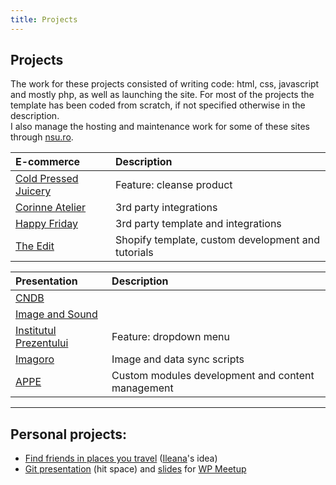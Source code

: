 ```yaml
---
title: Projects
---
```


Projects
--------

The work for these projects consisted of writing code: html, css, javascript and mostly php, as well as launching the site. For most of the projects the template has been coded from scratch, if not specified otherwise in the description.
<br/>I also manage the hosting and maintenance work for some of these sites through [nsu.ro](https://nsu.ro).

E-commerce                                                 | Description
:---                                                       | :---
[Cold Pressed Juicery](https://coldpressedjuicery.co/)     | Feature: cleanse product
[Corinne Atelier](https://corinneatelier.ro)               | 3rd party integrations
[Happy Friday](https://happyfriday.ro)                     | 3rd party template and integrations
[The Edit](https://theedit.ro/)                            | Shopify template, custom development and tutorials

Presentation                                               | Description
:---                                                       | :---
[CNDB](https://cndb.ro)                                    |
[Image and Sound](https://imageandsound.ro)                |
[Institutul Prezentului](https://institutulprezentului.ro) | Feature: dropdown menu
[Imagoro](https://imagoro.ro)                              | Image and data sync scripts
[APPE](https://appe.ro/)                                   | Custom modules development and content management

---

Personal projects:
---

- [Find friends in places you travel](https://vlad.nastasiu.com/wtg/) ([Ileana](https://www.facebook.com/ileana.ghita)'s idea)
- [Git presentation](https://vlad.nastasiu.com/gwv/) (hit space) and [slides](https://vlad.nastasiu.com/gwv/slides.html) for [WP Meetup](https://www.meetup.com/Bucharest-WordPress-Meetup/)
